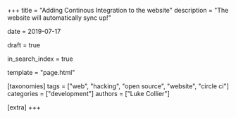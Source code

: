 +++
title = "Adding Continous Integration to the website"
description = "The website will automatically sync up!"

date = 2019-07-17

draft = true 

in_search_index = true

template = "page.html"

[taxonomies]
tags = ["web", "hacking", "open source", "website", "circle ci"]
categories = ["development"]
authors = ["Luke Collier"]

[extra]
+++


<!-- more -->

